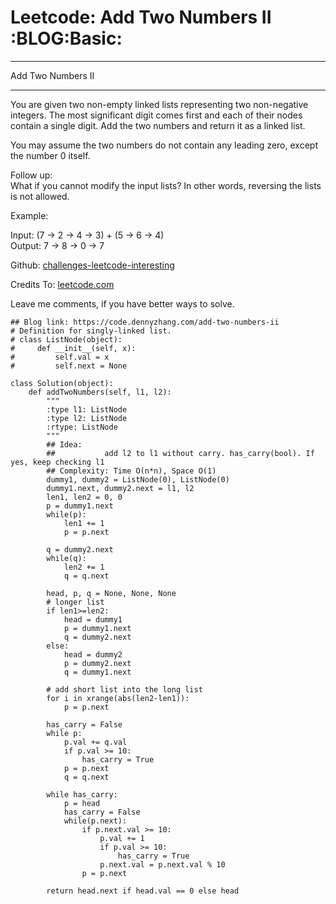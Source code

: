 # Leetcode: Add Two Numbers II     :BLOG:Basic:


---

Add Two Numbers II  

---

You are given two non-empty linked lists representing two non-negative integers. The most significant digit comes first and each of their nodes contain a single digit. Add the two numbers and return it as a linked list.  

You may assume the two numbers do not contain any leading zero, except the number 0 itself.  

Follow up:  
What if you cannot modify the input lists? In other words, reversing the lists is not allowed.  

Example:  

Input: (7 -> 2 -> 4 -> 3) + (5 -> 6 -> 4)  
Output: 7 -> 8 -> 0 -> 7  

Github: [challenges-leetcode-interesting](https://github.com/DennyZhang/challenges-leetcode-interesting/tree/master/add-two-numbers-ii)  

Credits To: [leetcode.com](https://leetcode.com/problems/add-two-numbers-ii/description/)  

Leave me comments, if you have better ways to solve.  

    ## Blog link: https://code.dennyzhang.com/add-two-numbers-ii
    # Definition for singly-linked list.
    # class ListNode(object):
    #     def __init__(self, x):
    #         self.val = x
    #         self.next = None
    
    class Solution(object):
        def addTwoNumbers(self, l1, l2):
            """
            :type l1: ListNode
            :type l2: ListNode
            :rtype: ListNode
            """
            ## Idea:
            ##           add l2 to l1 without carry. has_carry(bool). If yes, keep checking l1
            ## Complexity: Time O(n*n), Space O(1)
            dummy1, dummy2 = ListNode(0), ListNode(0)
            dummy1.next, dummy2.next = l1, l2
            len1, len2 = 0, 0
            p = dummy1.next
            while(p):
                len1 += 1
                p = p.next
    
            q = dummy2.next
            while(q):
                len2 += 1
                q = q.next
    
            head, p, q = None, None, None
            # longer list
            if len1>=len2:
                head = dummy1
                p = dummy1.next
                q = dummy2.next
            else:
                head = dummy2
                p = dummy2.next
                q = dummy1.next
    
            # add short list into the long list
            for i in xrange(abs(len2-len1)):
                p = p.next
    
            has_carry = False
            while p:
                p.val += q.val
                if p.val >= 10:
                    has_carry = True
                p = p.next
                q = q.next
    
            while has_carry:
                p = head
                has_carry = False
                while(p.next):
                    if p.next.val >= 10:
                        p.val += 1
                        if p.val >= 10:
                            has_carry = True
                        p.next.val = p.next.val % 10
                    p = p.next
    
            return head.next if head.val == 0 else head